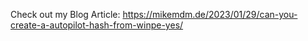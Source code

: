 Check out my Blog Article: https://mikemdm.de/2023/01/29/can-you-create-a-autopilot-hash-from-winpe-yes/
